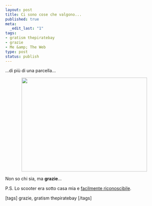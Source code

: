 ```yaml
--- 
layout: post
title: Ci sono cose che valgono...
published: true
meta: 
  _edit_last: "1"
tags: 
- gratism thepiratebay
- grazie
- Me &amp; The Web
type: post
status: publish
---
```

...di più di una parcella...  
  
<center><img src="http://www.lastknight.com/download//2008/09/img_0034-400x300.jpg" alt="" title="img_0034" width="400" height="300" class="aligncenter size-medium wp-image-1061" /></center>  
  
Non so chi sia, ma **grazie**...  
  
P.S. Lo scooter era sotto casa mia e [facilmente riconoscibile](http://flickr.com/photos/lastknight/2421759912/).  
  
[tags] grazie, gratism thepiratebay [/tags] 

